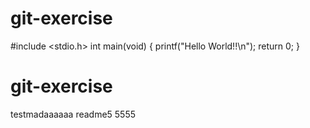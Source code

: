 # git-exercise
#include <stdio.h>
int main(void)
{
   printf("Hello World!!\n");
   return 0;
}
# git-exercise

testmadaaaaaa
readme5 5555